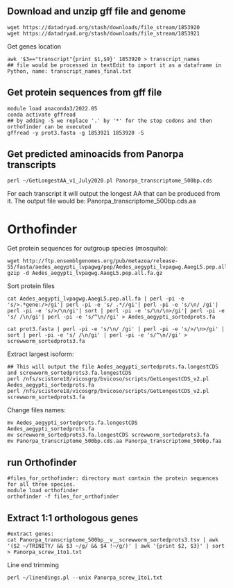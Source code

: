 ## Download and unzip gff file and genome
```
wget https://datadryad.org/stash/downloads/file_stream/1853920
wget https://datadryad.org/stash/downloads/file_stream/1853921
```
Get genes location
```
awk '$3=="transcript"{print $1,$9}' 1853920 > transcript_names
## file would be processed in textEdit to import it as a dataframe in Python, name: transcript_names_final.txt
```
## Get protein sequences from gff file
```
module load anaconda3/2022.05
conda activate gffread
## by adding -S we replace '.' by '*' for the stop codons and then orthofinder can be executed
gffread -y prot3.fasta -g 1853921 1853920 -S
```
## Get predicted aminoacids from Panorpa transcripts
```
perl ~/GetLongestAA_v1_July2020.pl Panorpa_transcriptome_500bp.cds
```
For each transcript it will output the longest AA that can be produced from it. The output file would be: Panorpa_transcriptome_500bp.cds.aa
# Orthofinder

Get protein sequences for outgroup species (mosquito):
```
wget http://ftp.ensemblgenomes.org/pub/metazoa/release-55/fasta/aedes_aegypti_lvpagwg/pep/Aedes_aegypti_lvpagwg.AaegL5.pep.all.fa.gz
gzip -d Aedes_aegypti_lvpagwg.AaegL5.pep.all.fa.gz
```
Sort protein files
```
cat Aedes_aegypti_lvpagwg.AaegL5.pep.all.fa | perl -pi -e 's/>.*gene:/>/gi'| perl -pi -e 's/ .*//gi'| perl -pi -e 's/\n/ /gi'| perl -pi -e 's/>/\n/gi'| sort | perl -pi -e 's/\n/\n>/gi'| perl -pi -e 's/ /\n/gi'| perl -pi -e 's/^\n//gi' > Aedes_aegypti_sortedprots.fa

cat prot3.fasta | perl -pi -e 's/\n/ /gi' | perl -pi -e 's/>/\n>/gi' | sort | perl -pi -e 's/ /\n/gi' | perl -pi -e 's/^\n//gi' > screwworm_sortedprots3.fa

```
Extract largest isoform:
```
## This will output the file Aedes_aegypti_sortedprots.fa.longestCDS and screwworm_sortedprots3.fa.longestCDS
perl /nfs/scistore18/vicosgrp/bvicoso/scripts/GetLongestCDS_v2.pl Aedes_aegypti_sortedprots.fa
perl /nfs/scistore18/vicosgrp/bvicoso/scripts/GetLongestCDS_v2.pl screwworm_sortedprots3.fa
```
Change files names:
```
mv Aedes_aegypti_sortedprots.fa.longestCDS Aedes_aegypti_sortedprots.fa
mv screwworm_sortedprots3.fa.longestCDS screwworm_sortedprots3.fa
mv Panorpa_transcriptome_500bp.cds.aa Panorpa_transcriptome_500bp.faa
```
## run Orthofinder
```
#files_for_orthofinder: directory must contain the protein sequences for all three species.
module load orthofinder
orthofinder -f files_for_orthofinder

```
## Extract 1:1 orthologous genes
```
#extract genes:
cat Panorpa_transcriptome_500bp__v__screwworm_sortedprots3.tsv | awk '($2 ~/TRINITY/ && $3 ~/g/ && $4 !~/g/)' | awk '{print $2, $3}' | sort > Panorpa_screw_1to1.txt
```
Line end trimming
```
perl ~/linendings.pl --unix Panorpa_screw_1to1.txt
```

